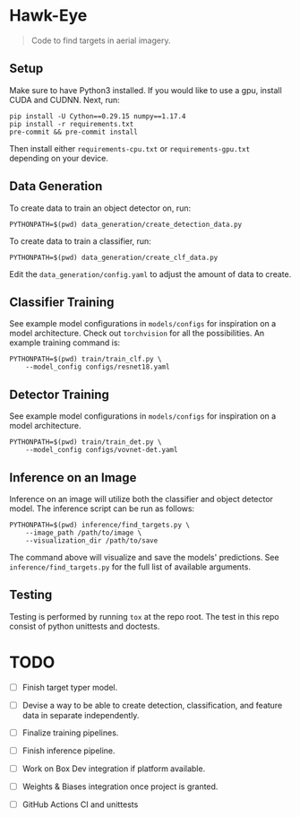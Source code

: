 # Hawk-Eye
> Code to find targets in aerial imagery.


## Setup

Make sure to have Python3 installed. If you would like to use a gpu, install 
CUDA and CUDNN. Next, run:
```
pip install -U Cython==0.29.15 numpy==1.17.4
pip install -r requirements.txt
pre-commit && pre-commit install
```
Then install either `requirements-cpu.txt` or `requirements-gpu.txt` depending 
on your device.


## Data Generation

To create data to train an object detector on, run:
```
PYTHONPATH=$(pwd) data_generation/create_detection_data.py 
```

To create data to train a classifier, run:
```
PYTHONPATH=$(pwd) data_generation/create_clf_data.py 
```
Edit the `data_generation/config.yaml` to adjust the amount of data to create.


## Classifier Training

See example model configurations in `models/configs` for inspiration on a model 
architecture. Check out `torchvision` for all the possibilities. An example 
training command is:
```
PYTHONPATH=$(pwd) train/train_clf.py \
    --model_config configs/resnet18.yaml 
```


## Detector Training 

See example model configurations in `models/configs` for inspiration on a model 
architecture.
```
PYTHONPATH=$(pwd) train/train_det.py \
    --model_config configs/vovnet-det.yaml
```


## Inference on an Image

Inference on an image will utilize both the classifier and object detector model. 
The inference script can be run as follows:
```
PYTHONPATH=$(pwd) inference/find_targets.py \
    --image_path /path/to/image \
    --visualization_dir /path/to/save
```
The command above will visualize and save the models' predictions. See 
`inference/find_targets.py` for the full list of available arguments.


## Testing

Testing is performed by running `tox` at the repo root. The test in this repo consist
of python unittests and doctests.


# TODO

- [ ] Finish target typer model. 

- [ ] Devise a way to be able to create detection, classification, and feature data in 
separate independently. 

- [ ] Finalize training pipelines.

- [ ] Finish inference pipeline.

- [ ] Work on Box Dev integration if platform available. 

- [ ] Weights & Biases integration once project is granted.

- [ ] GitHub Actions CI and unittests
